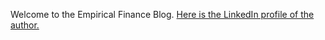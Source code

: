 Welcome to the Empirical Finance Blog. [Here is the LinkedIn profile of the author.](https://www.linkedin.com/)
